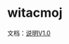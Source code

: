 # witacmoj
文档：[说明V1.0](https://github.com/IvyHole/witacmoj/tree/main/web/pages/documents/WITACMOnlineJudgeV1_0.html)

